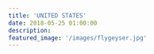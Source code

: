 ```yaml
---
title: 'UNITED STATES'
date: 2018-05-25 01:00:00
description:
featured_image: '/images/flygeyser.jpg'
---
```

